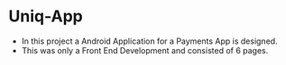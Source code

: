 # Uniq-App

 * In this project a Android Application for a Payments App is designed.
 * This was only a Front End Development and consisted of 6 pages. 
